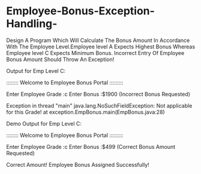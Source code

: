 # Employee-Bonus-Exception-Handling-

Design A Program Which Will Calculate The Bonus Amount In Accordance With The Employee Level.Employee level A Expects Highest Bonus Whereas Employee level C Expects Minimum Bonus. Incorrect Entry Of Employee Bonus Amount Should Throw An Exception!

 Output for Emp Level C:

:::::::: Welcome to Employee Bonus Portal :::::::::

Enter Employee Grade :c
Enter Bonus          :$1900 (Incorrect Bonus Requested)

Exception in thread "main" java.lang.NoSuchFieldException: Not applicable for this Grade!
	at exception.EmpBonus.main(EmpBonus.java:28)
  
 Demo Output for Emp Level C:
 
  :::::::: Welcome to Employee Bonus Portal :::::::::

Enter Employee Grade :c
Enter Bonus          :$499  (Correct Bonus Amount Requested)

Correct Amount! Employee Bonus Assigned Successfully!

